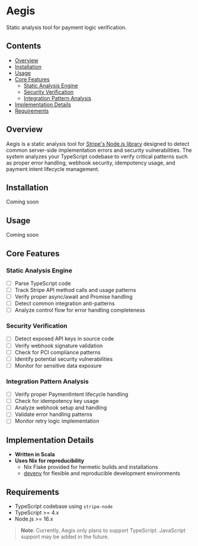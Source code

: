 # Aegis
Static analysis tool for payment logic verification.

## Contents
- [Overview](#overview)
- [Installation](#installation)
- [Usage](#usage)
- [Core Features](#core-features)
  - [Static Analysis Engine](#static-analysis-engine)
  - [Security Verification](#security-verification)
  - [Integration Pattern Analysis](#integration-pattern-analysis)
- [Implementation Details](#implementation-details)
- [Requirements](#requirements)

## Overview
Aegis is a static analysis tool for [Stripe's Node.js library](https://github.com/stripe/stripe-node) designed to detect common server-side implementation errors and security vulnerabilities. The system analyzes your TypeScript codebase to verify critical patterns such as proper error handling, webhook security, idempotency usage, and payment intent lifecycle management.

## Installation
Coming soon

## Usage
Coming soon

## Core Features

### Static Analysis Engine
- [ ] Parse TypeScript code
- [ ] Track Stripe API method calls and usage patterns
- [ ] Verify proper async/await and Promise handling
- [ ] Detect common integration anti-patterns
- [ ] Analyze control flow for error handling completeness

### Security Verification
- [ ] Detect exposed API keys in source code
- [ ] Verify webhook signature validation
- [ ] Check for PCI compliance patterns
- [ ] Identify potential security vulnerabilities
- [ ] Monitor for sensitive data exposure

### Integration Pattern Analysis
- [ ] Verify proper PaymentIntent lifecycle handling
- [ ] Check for idempotency key usage
- [ ] Analyze webhook setup and handling
- [ ] Validate error handling patterns
- [ ] Monitor retry logic implementation

## Implementation Details
- **Written in Scala**
- **Uses Nix for reproducibility**
    - Nix Flake provided for hermetic builds and installations
    - [devenv](https://devenv.sh) for flexible and reproducible development environments

## Requirements
- TypeScript codebase using `stripe-node`
- TypeScript >= 4.x
- Node.js >= 16.x 

> **Note**: Currently, Aegis only plans to support TypeScript. JavaScript support may be added in the future.
